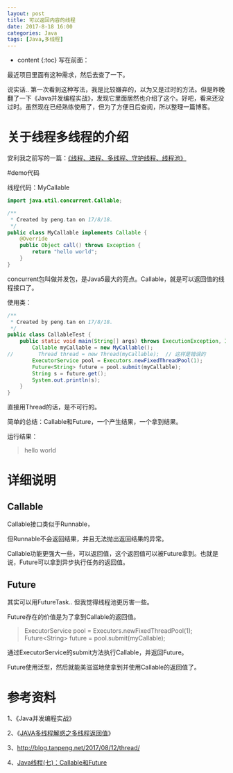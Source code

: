 ```yaml
---
layout: post
title: 可以返回内容的线程
date: 2017-8-18 16:00
categories: Java
tags: [Java,多线程]
---
```


* content
{:toc} 
写在前面：

最近项目里面有这种需求，然后去查了一下。

说实话.. 第一次看到这种写法，我是比较嫌弃的，以为又是过时的方法。但是昨晚翻了一下《Java并发编程实战》，发现它里面居然也介绍了这个。好吧，看来还没过时。虽然现在已经熟练使用了，但为了方便日后查阅，所以整理一篇博客。

# 关于线程多线程的介绍

安利我之前写的一篇：[《线程、进程、多线程、守护线程、线程池》](http://blog.tanpeng.net/2017/08/12/thread/)

#demo代码

线程代码：MyCallable

```java
import java.util.concurrent.Callable;

/**
 * Created by peng.tan on 17/8/18.
 */
public class MyCallable implements Callable {
    @Override
    public Object call() throws Exception {
        return "hello world";
    }
}
```

concurrent包叫做并发包，是Java5最大的亮点。Callable，就是可以返回值的线程接口了。

使用类：

```java
/**
 * Created by peng.tan on 17/8/18.
 */
public class CallableTest {
    public static void main(String[] args) throws ExecutionException, InterruptedException {
        Callable myCallable = new MyCallable();
//        Thread thread = new Thread(myCallable);  // 这样是错误的
        ExecutorService pool = Executors.newFixedThreadPool(1);
        Future<String> future = pool.submit(myCallable);
        String s = future.get();
        System.out.println(s);
    }
}
```

直接用Thread的话，是不可行的。

简单的总结：Callable和Future，一个产生结果，一个拿到结果。

运行结果：

> hello world

# 详细说明

## Callable

Callable接口类似于Runnable，

但Runnable不会返回结果，并且无法抛出返回结果的异常。

Callable功能更强大一些，可以返回值，这个返回值可以被Future拿到。也就是说，Future可以拿到异步执行任务的返回值。

## Future

其实可以用FutureTask.. 但我觉得线程池更厉害一些。

Future存在的价值是为了拿到Callable的返回值。

> ExecutorService pool = Executors.newFixedThreadPool(1);
> Future\<String\> future = pool.submit(myCallable);

通过ExecutorService的submit方法执行Callable，并返回Future。

Future使用泛型，然后就能美滋滋地使拿到并使用Callable的返回值了。

# 参考资料

1、《Java并发编程实战》

2、《[JAVA多线程解惑之多线程返回值](http://tangmingjie2009.iteye.com/blog/1993251)》

3、<http://blog.tanpeng.net/2017/08/12/thread/>

4、[Java线程(七)：Callable和Future](http://blog.csdn.net/ghsau/article/details/7451464)